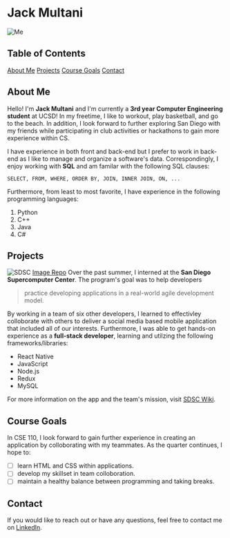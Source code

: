 # Jack Multani
![Me](https://www.sdsc.edu/assets/images/logos/sdsclogo-plusname-horiz-red.jpg)
## Table of Contents

[About Me](#about-me)
[Projects](#projects)
[Course Goals](#course-goals)
[Contact](#contact)

## About Me

Hello! I'm **Jack Multani** and I'm currently a **3rd year Computer Engineering student** at UCSD! In my freetime, I like to workout, play basketball, and go to the beach. In addition, I look forward to further exploring San Diego with my friends while participating in club activities or hackathons to gain more experience within CS.

I have experience in both front and back-end but I prefer to work in back-end as I like to manage and organize a software's data. Correspondingly, I enjoy working with **SQL** and am familar with the following SQL clauses: 
```
SELECT, FROM, WHERE, ORDER BY, JOIN, INNER JOIN, ON, ...
```
Furthermore, from least to most favorite, I have experience in the following programming languages:
1. Python
2. C++
3. Java
4. C#

## Projects

![SDSC](https://www.sdsc.edu/assets/images/logos/sdsclogo-plusname-horiz-red.jpg)
[Image Repo](https://github.com/JackMultani/Lab-0-1/blob/main/sdsc.jpg)
Over the past summer, I interned at the **San Diego Supercomputer Center**. The program's goal was to help developers
> practice developing applications in a real-world agile development model.
 
By working in a team of six other developers, I learned to effectivley colloborate with others to deliver a social media based mobile application that included all of our interests. Furthermore, I was able to get hands-on experience as a **full-stack developer**, learning and utilzing the following frameworks/libraries:
* React Native
* JavaScript
* Node.js
* Redux
* MySQL

For more information on the app and the team's mission, visit [SDSC Wiki](https://sdsc-ucsd.atlassian.net/wiki/spaces/SRSI2022/pages/2118582401/SU22+Team+Vulcan). 

## Course Goals

In CSE 110, I look forward to gain further experience in creating an application by colloborating with my teammates. As the quarter continues, I hope to:
- [ ] learn HTML and CSS within applications.
- [ ] develop my skillset in team colloboration.
- [ ] maintain a healthy balance between programming and taking breaks.

## Contact

If you would like to reach out or have any questions, feel free to contact me on [LinkedIn](https://www.linkedin.com/in/jackmultani/).